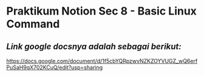 # Praktikum Notion Sec 8 - Basic Linux Command
## _Link google docsnya adalah sebagai berikut:_

https://docs.google.com/document/d/1f5cbYQRpzwvNZKZOYVUGZ_wQ6erfPuSaH9qX702KCuQ/edit?usp=sharing